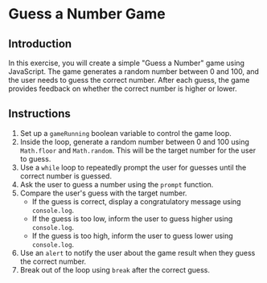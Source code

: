# Guess a Number Game

## Introduction

In this exercise, you will create a simple "Guess a Number" game using JavaScript. The game generates a random number between 0 and 100, and the user needs to guess the correct number. After each guess, the game provides feedback on whether the correct number is higher or lower.

## Instructions

1. Set up a `gameRunning` boolean variable to control the game loop.
2. Inside the loop, generate a random number between 0 and 100 using `Math.floor` and `Math.random`. This will be the target number for the user to guess.
3. Use a `while` loop to repeatedly prompt the user for guesses until the correct number is guessed.
4. Ask the user to guess a number using the `prompt` function.
5. Compare the user's guess with the target number.
   - If the guess is correct, display a congratulatory message using `console.log`.
   - If the guess is too low, inform the user to guess higher using `console.log`.
   - If the guess is too high, inform the user to guess lower using `console.log`.
6. Use an `alert` to notify the user about the game result when they guess the correct number.
7. Break out of the loop using `break` after the correct guess.
